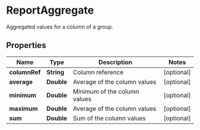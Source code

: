 

# ReportAggregate

Aggregated values for a column of a group.
## Properties

Name | Type | Description | Notes
------------ | ------------- | ------------- | -------------
**columnRef** | **String** | Column reference |  [optional]
**average** | **Double** | Average of the column values |  [optional]
**minimum** | **Double** | Minimum of the column values |  [optional]
**maximum** | **Double** | Average of the column values |  [optional]
**sum** | **Double** | Sum of the column values |  [optional]



